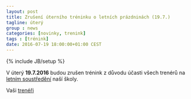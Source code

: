 ```yaml
---
layout: post
title: Zrušení úterního tréninku o letních prázdninách (19.7.)
tagline: úterý
group : news
categories: [novinky, trenink]
tags : [trénink]
date: 2016-07-19 18:00:00+01:00 CEST
---
```

{% include JB/setup %}

V úterý **19.7.2016** budou zrušen trénink z důvodu účasti všech trenérů na [letním soustředění][2] naší školy.

Vaši [trenéři][1]

[1]: http://taekwondo-strancice.cz/treneri/
[2]: http://taekwondo-strancice.cz/novinky/soustredeni/letni/letni-soustredeni-borotin-2016
